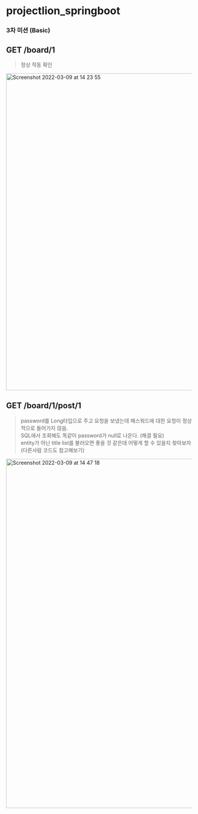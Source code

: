 # projectlion_springboot
### 3차 미션 (Basic)

## GET /board/1
> 정상 작동 확인

<img width="861" alt="Screenshot 2022-03-09 at 14 23 55" src="https://user-images.githubusercontent.com/98260324/157378377-27dcda7c-de40-439e-8ce6-d0f20d9dbd52.png">

## GET /board/1/post/1
> password를 Long타입으로 주고 요청을 보냈는데 패스워드에 대한 요청이 정상적으로 들어가지 않음.  
> SQL에서 조회해도 똑같이 password가 null로 나온다. (해결 필요)  
> entity가 아닌 title list를 불러오면 좋을 것 같은데 어떻게 할 수 있을지 찾아보자 (다른사람 코드도 참고해보기)
<img width="949" alt="Screenshot 2022-03-09 at 14 47 18" src="https://user-images.githubusercontent.com/98260324/157380415-7b033ebf-7111-4857-af1b-329d24041e69.png">

